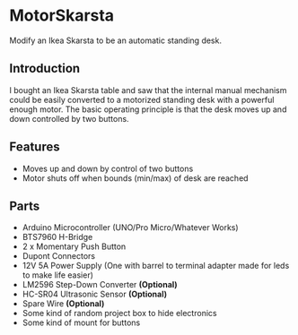 # MotorSkarsta
Modify an Ikea Skarsta to be an automatic standing desk.

## Introduction
I bought an Ikea Skarsta table and saw that the internal manual mechanism could be easily converted to a motorized standing desk with a powerful enough motor. The basic operating principle is that the desk moves up and down controlled by two buttons.

## Features
* Moves up and down by control of two buttons
* Motor shuts off when bounds (min/max) of desk are reached

## Parts
* Arduino Microcontroller (UNO/Pro Micro/Whatever Works)
* BTS7960 H-Bridge
* 2 x Momentary Push Button
* Dupont Connectors
* 12V 5A Power Supply (One with barrel to terminal adapter made for leds to make life easier)
* LM2596 Step-Down Converter **(Optional)**
* HC-SR04 Ultrasonic Sensor **(Optional)**
* Spare Wire **(Optional)**
* Some kind of random project box to hide electronics
* Some kind of mount for buttons
